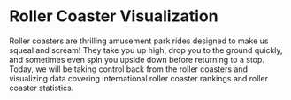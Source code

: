 # Roller Coaster Visualization

Roller coasters are thrilling amusement park rides designed to make us squeal and scream! They take ypu up high, drop you to the ground quickly, and sometimes even spin you upside down before returning to a stop. Today, we will be taking control back from the roller coasters and visualizing data covering international roller coaster rankings and roller coaster statistics.
